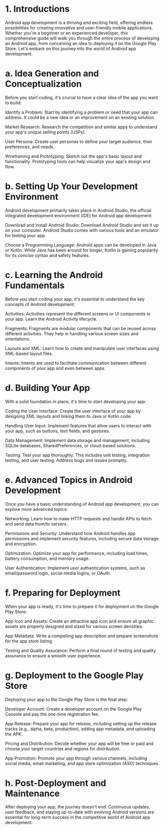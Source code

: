 # 1. Introductions 

Android app development is a thriving and exciting field, offering endless possibilities for creating innovative and user-friendly mobile applications. Whether you're a beginner or an experienced developer, this comprehensive guide will walk you through the entire process of developing an Android app, from conceiving an idea to deploying it on the Google Play Store. Let's embark on this journey into the world of Android app development.

# a. Idea Generation and Conceptualization

Before you start coding, it's crucial to have a clear idea of the app you want to build:

Identify a Problem: Start by identifying a problem or need that your app can address. It could be a new idea or an improvement on an existing solution.

Market Research: Research the competition and similar apps to understand your app's unique selling points (USPs).

User Persona: Create user personas to define your target audience, their preferences, and needs.

Wireframing and Prototyping: Sketch out the app's basic layout and functionality. Prototyping tools can help visualize your app's design and flow.

# b. Setting Up Your Development Environment

Android development primarily takes place in Android Studio, the official integrated development environment (IDE) for Android app development:

Download and Install Android Studio: Download Android Studio and set it up on your computer. Android Studio comes with various tools and an emulator for testing your app.

Choose a Programming Language: Android apps can be developed in Java or Kotlin. While Java has been around for longer, Kotlin is gaining popularity for its concise syntax and safety features.

# c. Learning the Android Fundamentals

Before you start coding your app, it's essential to understand the key concepts of Android development:

Activities: Activities represent the different screens or UI components in your app. Learn the Android Activity lifecycle.

Fragments: Fragments are modular components that can be reused across different activities. They help in handling various screen sizes and orientations.

Layouts and XML: Learn how to create and manipulate user interfaces using XML-based layout files.

Intents: Intents are used to facilitate communication between different components of your app and even between apps.

# d. Building Your App

With a solid foundation in place, it's time to start developing your app:

Coding the User Interface: Create the user interface of your app by designing XML layouts and linking them to Java or Kotlin code.

Handling User Input: Implement features that allow users to interact with your app, such as buttons, text fields, and gestures.

Data Management: Implement data storage and management, including SQLite databases, SharedPreferences, or cloud-based solutions.

Testing: Test your app thoroughly. This includes unit testing, integration testing, and user testing. Address bugs and issues promptly.

# e. Advanced Topics in Android Development

Once you have a basic understanding of Android app development, you can explore more advanced topics:

Networking: Learn how to make HTTP requests and handle APIs to fetch and send data from/to servers.

Permissions and Security: Understand how Android handles app permissions and implement security features, including secure data storage and encryption.

Optimization: Optimize your app for performance, including load times, battery consumption, and memory usage.

User Authentication: Implement user authentication systems, such as email/password login, social media logins, or OAuth.

# f. Preparing for Deployment

When your app is ready, it's time to prepare it for deployment on the Google Play Store:

App Icon and Assets: Create an attractive app icon and ensure all graphic assets are properly designed and sized for various screen densities.

App Metadata: Write a compelling app description and prepare screenshots for the app store listing.

Testing and Quality Assurance: Perform a final round of testing and quality assurance to ensure a smooth user experience.

# g. Deployment to the Google Play Store

Deploying your app to the Google Play Store is the final step:

Developer Account: Create a developer account on the Google Play Console and pay the one-time registration fee.

App Release: Prepare your app for release, including setting up the release tracks (e.g., alpha, beta, production), adding app metadata, and uploading the APK.

Pricing and Distribution: Decide whether your app will be free or paid and choose your target countries and regions for distribution.

App Promotion: Promote your app through various channels, including social media, email marketing, and app store optimization (ASO) techniques.

# h. Post-Deployment and Maintenance

After deploying your app, the journey doesn't end. Continuous updates, user feedback, and staying up-to-date with evolving Android versions are essential for long-term success in the competitive world of Android app development.

